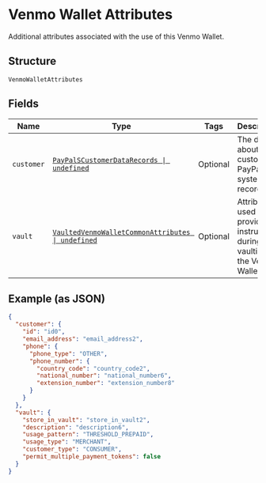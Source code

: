 
# Venmo Wallet Attributes

Additional attributes associated with the use of this Venmo Wallet.

## Structure

`VenmoWalletAttributes`

## Fields

| Name | Type | Tags | Description |
|  --- | --- | --- | --- |
| `customer` | [`PayPalSCustomerDataRecords \| undefined`](../../doc/models/pay-pal-s-customer-data-records.md) | Optional | The details about a customer in PayPal's system of record. |
| `vault` | [`VaultedVenmoWalletCommonAttributes \| undefined`](../../doc/models/vaulted-venmo-wallet-common-attributes.md) | Optional | Attributes used to provide the instructions during vaulting of the Venmo Wallet. |

## Example (as JSON)

```json
{
  "customer": {
    "id": "id0",
    "email_address": "email_address2",
    "phone": {
      "phone_type": "OTHER",
      "phone_number": {
        "country_code": "country_code2",
        "national_number": "national_number6",
        "extension_number": "extension_number8"
      }
    }
  },
  "vault": {
    "store_in_vault": "store_in_vault2",
    "description": "description6",
    "usage_pattern": "THRESHOLD_PREPAID",
    "usage_type": "MERCHANT",
    "customer_type": "CONSUMER",
    "permit_multiple_payment_tokens": false
  }
}
```

